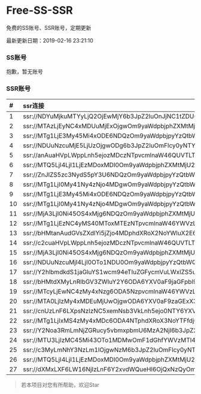 # Free-SS-SSR

免费的SS账号、SSR账号，定期更新

最新更新日期：2019-02-16 23:21:10 

### SS账号

抱歉，暂无账号

### SSR账号

|#|ssr连接|
|:-----|:-----|
|1|ssr://NDYuMjkuMTYyLjQ2OjEwMjY6b3JpZ2luOnJjNC1tZDU6cGxhaW46T1RGMmNHNHVZMlkvP3JlbWFya3M9VTFOU1ZFOVBURjlPYjJSbE91U19oT2U5bC1hV3J5QSZncm91cD1WMWRYTGxOVFVsUlBUMHd1UTA5Tg|
|2|ssr://MTAzLjEyNC4xMDUuMjExOjgwOm9yaWdpbjphZXMtMjU2LWNmYjpwbGFpbjpaRzl1WjNSaGFYZGhibWN1WTI5dC8_cmVtYXJrcz1VMU5TVkU5UFRGOU9iMlJsT3VTNm11V2txdVdjc09XTXVpQSZncm91cD1WMWRYTGxOVFVsUlBUMHd1UTA5Tg|
|3|ssr://MTg1LjE3My45Mi4xODE6NDQzOm9yaWdpbjpyYzQtbWQ1OnBsYWluOmMzTnpjblV1YVdOMS8_cmVtYXJrcz1VMU5TVkU5UFRGOU9iMlJsT3VTX2hPZTlsLWFXcnlBJmdyb3VwPVYxZFhMbE5UVWxSUFQwd3VRMDlO|
|4|ssr://NDUuNzcuMjE5LjUzOjgwODg6b3JpZ2luOmFlcy0yNTYtY2ZiOnBsYWluOk9ETXpORGN6T0RFLz9yZW1hcmtzPVUxTlNWRTlQVEY5T2IyUmxPdWUtanVXYnZTRG1sckRtczczb3BiX2x0NTdubXE3bWxxX2xqYUhuaWJubnU3UkRhRzl2Y0dIbWxiRG1qYTdrdUszbHY0TSZncm91cD1WMWRYTGxOVFVsUlBUMHd1UTA5Tg|
|5|ssr://anAuaHVpLWppLnh5ejozMDczNTpvcmlnaW46QUVTLTI1Ni1DRkI6cGxhaW46TlVoV016QkQvP3JlbWFya3M9VTFOU1ZFOVBURjlPYjJSbE91Vy10LVdidlNBJmdyb3VwPVYxZFhMbE5UVWxSUFQwd3VRMDlO|
|6|ssr://MTQ5LjI4LjI1LjEzMDoxMDI0Om9yaWdpbjphZXMtMjU2LWNmYjpwbGFpbjpZbUZ1Ym1scWFYVnFhWFZpZFRnNC8_cmVtYXJrcz1VMU5TVkU5UFRGOU9iMlJsT3VlLWp1V2J2U0EmZ3JvdXA9VjFkWExsTlRVbFJQVDB3dVEwOU4|
|7|ssr://ZnJlZS5zc3NydS5pY3U6NDQzOm9yaWdpbjpyYzQtbWQ1Omh0dHBfc2ltcGxlOmMzTnpjblV1YVdOMS8_cmVtYXJrcz1VMU5TVkU5UFRGOU9iMlJsT3VTX2hPZTlsLWFXcnlBJmdyb3VwPVYxZFhMbE5UVWxSUFQwd3VRMDlO|
|8|ssr://MTg1LjI0My41Ny4zNjo4MDgwOm9yaWdpbjpyYzQtbWQ1OnBsYWluOlVFTklVVEpGLz9yZW1hcmtzPVUxTlNWRTlQVEY5T2IyUmxPdVctdC1XYnZTQSZncm91cD1WMWRYTGxOVFVsUlBUMHd1UTA5Tg|
|9|ssr://MTg1LjE3My45Mi4xODE6NDQzOm9yaWdpbjpyYzQtbWQ1OnBsYWluOmMzTnpjblV1YVdOMS8_cmVtYXJrcz1VMU5TVkU5UFRGOU9iMlJsT3VTX2hPZTlsLWFXcnlBJmdyb3VwPVYxZFhMbE5UVWxSUFQwd3VRMDlO|
|10|ssr://MTg1LjI0My41Ny4zNjo4MDgwOm9yaWdpbjpyYzQtbWQ1OnBsYWluOlVFTklVVEpGLz9yZW1hcmtzPVUxTlNWRTlQVEY5T2IyUmxPdVctdC1XYnZTQSZncm91cD1WMWRYTGxOVFVsUlBUMHd1UTA5Tg|
|11|ssr://MjA3LjI0Ni45OS4xMjg6NDQzOm9yaWdpbjphZXMtMjU2LWNmYjpwbGFpbjpTbWxoZVc5MU1USXovP3JlbWFya3M9VTFOU1ZFOVBURjlPYjJSbE91ZS1qdVdidlNEbGlxRGxpS25ucG9fbHNMemt1cHJsdDU3bXRKdm1uWW5ubjdaMmRXeDBjdWFWc09hTnJ1UzRyZVdfZ3cmZ3JvdXA9VjFkWExsTlRVbFJQVDB3dVEwOU4|
|12|ssr://MTg1LjEzNC4yMS40MToxMTEzNTpvcmlnaW46YWVzLTI1Ni1jZmI6cGxhaW46WldSbmEyVmkvP3JlbWFya3M9VTFOU1ZFOVBURjlPYjJSbE91aUxzZVdidlNBJmdyb3VwPVYxZFhMbE5UVWxSUFQwd3VRMDlO|
|13|ssr://bHMtanAudGVsZXdlYi5jZjo4MDphdXRoX2NoYWluX2E6bm9uZTpodHRwX3Bvc3Q6WTNSaloyWjNYMlp5WldWZlpHWTNZMk0zTWpnLz9vYmZzcGFyYW09YkhNdGFuQXVkR1ZzWlhkbFlpNWpaZyZyZW1hcmtzPVUxTlNWRTlQVEY5T2IyUmxPdWUtanVXYnZTQkJiV0Y2YjI3bWxiRG1qYTdrdUszbHY0TSZncm91cD1WMWRYTGxOVFVsUlBUMHd1UTA5Tg|
|14|ssr://c2cuaHVpLWppLnh5ejozMDczNTpvcmlnaW46QUVTLTI1Ni1DRkI6cGxhaW46TlVoV016QkQvP3JlbWFya3M9VTFOU1ZFOVBURjlPYjJSbE91YXpvdVdGc0NBJmdyb3VwPVYxZFhMbE5UVWxSUFQwd3VRMDlO|
|15|ssr://MjA3LjI0Ni45OS4xMjg6NDQzOm9yaWdpbjphZXMtMjU2LWNmYjpwbGFpbjpTbWxoZVc5MU1USXovP3JlbWFya3M9VTFOU1ZFOVBURjlPYjJSbE91ZS1qdVdidlNEbGlxRGxpS25ucG9fbHNMemt1cHJsdDU3bXRKdm1uWW5ubjdaMmRXeDBjdWFWc09hTnJ1UzRyZVdfZ3cmZ3JvdXA9VjFkWExsTlRVbFJQVDB3dVEwOU4|
|16|ssr://NDUuNzcuMjI4LjI0OTo1NDU0Om9yaWdpbjpyYzQtbWQ1OnBsYWluOmJYbFdjRzR5TURFNVcxMC8_cmVtYXJrcz1VMU5TVkU5UFRGOU9iMlJsT3VpTHNlV2J2U0RrdktibWxhWkRhRzl2Y0dIbWxiRG1qYTdrdUszbHY0TSZncm91cD1WMWRYTGxOVFVsUlBUMHd1UTA5Tg|
|17|ssr://Y2hlbmdkdS1jaGluYS1wcm94eTIuZGFycmVuLWxlZS5uZXQ6ODA4MTpvcmlnaW46cmM0LW1kNTpwbGFpbjpPREE0TVEvP3JlbWFya3M9VTFOU1ZFOVBURjlPYjJSbE91V2JtLVczbmVlY2dlYUlrT21EdmVXNGdpRG5sTFhrdjZFJmdyb3VwPVYxZFhMbE5UVWxSUFQwd3VRMDlO|
|18|ssr://bHMtdXMyLnRlbGV3ZWIuY2Y6ODA6YXV0aF9jaGFpbl9hOm5vbmU6aHR0cF9wb3N0OlkzUmpaMlozWDJaeVpXVmZaVGxpTW1Fek9UQS8_b2Jmc3BhcmFtPWJITXRkWE15TG5SbGJHVjNaV0l1WTJZJnJlbWFya3M9VTFOU1ZFOVBURjlPYjJSbE91ZS1qdVdidlNEa3Y0VGxpNUxsaG9qbHQ1N21zNkxuaWJubGhiQkJiV0Y2YjI3bWxiRG1qYTdrdUszbHY0TSZncm91cD1WMWRYTGxOVFVsUlBUMHd1UTA5Tg|
|19|ssr://MTcyLjEwNC4zMy4xNzg6ODA5NzpvcmlnaW46YWVzLTI1Ni1jZmI6cGxhaW46WlVsWE1FUnVhelk1TkRVMFpUWnVVM2QxYzNCMk9VUnRVekl3TVhSUk1FUS8_b2Jmc3BhcmFtPWRDNXRaUzlxYVc1bmMyaGhibWRaJnByb3RvcGFyYW09ZEM1dFpTOXFhVzVuYzJoaGJtZFomcmVtYXJrcz1VMU5TVkU5UFRGOU9iMlJsT3VhV3NPV0tvT1dkb1NCTWFXNXZaR1htbGJEbWphN2t1SzNsdjRNJmdyb3VwPVYxZFhMbE5UVWxSUFQwd3VRMDlO|
|20|ssr://MTA0LjIzMy4xMDEuMjUwOjgwODA6YXV0aF9zaGExX3Y0OnJjNC1tZDU6aHR0cF9zaW1wbGU6YUhSMGNEb3ZMM1F1WTI0dlJXaGtiVlI0WlEvP29iZnNwYXJhbT01THVZNkxTNVUxTlM1bzZvNkkyUU9uUXVZMjR2UlRWcGRsQTBiUSZwcm90b3BhcmFtPWRDNXRaUzlUVTFKVFZVSSZyZW1hcmtzPVUxTlNWRTlQVEY5T2IyUmxPdVdNbC1lLWp1V2NzT1dNdWlBJmdyb3VwPVYxZFhMbE5UVWxSUFQwd3VRMDlO|
|21|ssr://cnUzLnF6LXpsNzIzNC5xemNsb3VkLnh5ejo0NTY6YXV0aF9hZXMxMjhfc2hhMTphZXMtMjU2LWNmYjpodHRwX3Bvc3Q6TW1nek4zUm4vP29iZnNwYXJhbT1PR1prTW1ZME5qWXhMbTFwWTNKdmMyOW1kQzVqYjIwJnByb3RvcGFyYW09TkRZMk1UcHNPRWszZFRRJnJlbWFya3M9VTFOU1ZFOVBURjlPYjJSbE91U19oT2U5bC1hV3J5QSZncm91cD1WMWRYTGxOVFVsUlBUMHd1UTA5Tg|
|22|ssr://MTg1LjIxMS4zMy4xMDc6ODA4NTphdXRoX3NoYTFfdjQ6YWVzLTEyOC1jdHI6cGxhaW46U2xWWVNVRk9SMFUvP3Byb3RvcGFyYW09ZEM1dFpTOXFhVzVuYzJoaGJtZFomcmVtYXJrcz1VMU5TVkU5UFRGOU9iMlJsT3VXLXQtV2J2U0EmZ3JvdXA9VjFkWExsTlRVbFJQVDB3dVEwOU4|
|23|ssr://Y2Noa3RmLmNjZGRucy5vbmxpbmU6MzA2NjI6b3JpZ2luOmFlcy0yNTYtY2ZiOnBsYWluOk5EQTFOakkzLz9vYmZzcGFyYW09ZEM1dFpTOXFhVzVuYzJoaGJtZFomcHJvdG9wYXJhbT1kQzV0WlM5cWFXNW5jMmhoYm1kWiZyZW1hcmtzPVUxTlNWRTlQVEY5T2IyUmxPdW1tbWVhNHJ5RG5sTFhvcnFfbm00am5wNUhtbklucG1aRGxoYXpsajdnJmdyb3VwPVYxZFhMbE5UVWxSUFQwd3VRMDlO|
|24|ssr://MTU3LjIzMC45Mi43OTo1MDMwOmF1dGhfYWVzMTI4X21kNTphZXMtMTI4LWN0cjpwbGFpbjplWFZxZEhsaWRIWS8_cmVtYXJrcz1VMU5TVkU5UFRGOU9iMlJsT3VlLWp1V2J2U0EmZ3JvdXA9VjFkWExsTlRVbFJQVDB3dVEwOU4|
|25|ssr://c3MyLmNhY3NzLm1lOjgwNzM6b3JpZ2luOmFlcy0yNTYtY2ZiOnBsYWluOk56RTJNREl3TWprMU53Lz9yZW1hcmtzPVUxTlNWRTlQVEY5T2IyUmxPdVNfaE9lOWwtYVdyeUEmZ3JvdXA9VjFkWExsTlRVbFJQVDB3dVEwOU4|
|26|ssr://MTQ5LjI4LjI1LjEzMDoxMDI0Om9yaWdpbjphZXMtMjU2LWNmYjpwbGFpbjpZbUZ1Ym1scWFYVnFhWFZpZFRnNC8_cmVtYXJrcz1VMU5TVkU5UFRGOU9iMlJsT3VlLWp1V2J2U0EmZ3JvdXA9VjFkWExsTlRVbFJQVDB3dVEwOU4|
|27|ssr://dXMxLXF6LW16NjIzLnF6Y2xvdWQueHl6OjQxNzQyOmF1dGhfY2hhaW5fYTpub25lOmh0dHBfc2ltcGxlOmJEaEpOM1UwLz9yZW1hcmtzPVUxTlNWRTlQVEY5T2IyUmxPdWUtanVXYnZTRGxpcURsdDU0Jmdyb3VwPVYxZFhMbE5UVWxSUFQwd3VRMDlO|


> 若本项目对您有所帮助，欢迎Star